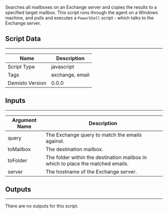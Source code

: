Searches all mailboxes on an Exchange server and copies the results to a specified target mailbox. This script runs through the agent on a Windows machine, and pulls and executes a `PowerShell` script - which talks to the Exchange server.

## Script Data
---

| **Name** | **Description** |
| --- | --- |
| Script Type | javascript |
| Tags | exchange, email |
| Demisto Version | 0.0.0 |

## Inputs
---

| **Argument Name** | **Description** |
| --- | --- |
| query | The Exchange query to match the emails against. |
| toMailbox | The destination mailbox. |
| toFolder | The folder within the destination mailbox in which to place the matched emails. |
| server | The hostname of the Exchange server. |

## Outputs
---
There are no outputs for this script.
